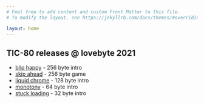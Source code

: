 ```yaml
---
# Feel free to add content and custom Front Matter to this file.
# To modify the layout, see https://jekyllrb.com/docs/themes/#overriding-theme-defaults

layout: home
---
```


## TIC-80 releases @ lovebyte 2021

* [blip happy](tic80/blip_happy.zip) - 256 byte intro
* [skip ahead](tic80/skip_ahead.zip) - 256 byte game
* [liquid chrome](tic80/liquid_chrome.zip) - 128 byte intro
* [monotony](tic80/monotony.zip) - 64 byte intro
* [stuck loading](tic80/stuck_loading.zip) - 32 byte intro
